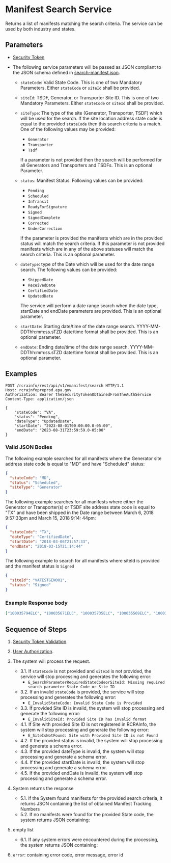 # Manifest Search Service

Returns a list of manifests matching the search criteria. The service can be used by both industry and states.

## Parameters

- [Security Token](../authentication.md#security-tokens)
- The following service parameters will be passed as JSON compliant to the JSON schema defined in
  [search-manifest.json](https://github.com/USEPA/e-manifest/blob/master/Services-Information/Schema/search-manifest.json).

  - `stateCode`: Valid State Code. This is one of two Mandatory Parameters. Either `stateCode` or `siteId` shall be
    provided.
  - `siteId`: TSDF, Generator, or Transporter Site ID. This is one of two Mandatory Parameters. Either `stateCode` or
    `siteId` shall be provided.
  - `siteType`: The type of the site (Generator, Transporter, TSDF) which will be used for the search. If the site
    location address state code is equal to the provided `stateCode` then this search criteria is a match. One of the
    following values may be provided:

    - `Generator`
    - `Transporter`
    - `Tsdf`

    If a parameter is not provided then the search will be performed for all Generators and Transporters and
    TSDFs. This is an optional Parameter.

  - `status`: Manifest Status. Following values can be provided:

    - `Pending`
    - `Scheduled`
    - `InTransit`
    - `ReadyForSignature`
    - `Signed`
    - `SignedComplete`
    - `Corrected`
    - `UnderCorrection`

    If the parameter is provided the manifests which are in the provided status will match the search criteria. If
    this parameter is not provided manifests which are in any of the above statuses will match the search
    criteria. This is an optional parameter.

  - `dateType`: type of the Date which will be used for the date range search. The following values can be provided:

    - `ShippedDate`
    - `ReceivedDate`
    - `CertifiedDate`
    - `UpdatedDate`

    The service will perform a date range search when the date type, startDate and endDate parameters are
    provided. This is an optional parameter.

  - `startDate`: Starting date/time of the date range search. YYYY-MM-DDThh:mm:ss.sTZD date/time format shall be
    provided. This is an optional parameter.
  - `endDate`: Ending date/time of the date range search. YYYY-MM-DDThh:mm:ss.sTZD date/time format shall be provided.
    This is an optional parameter.

## Examples

```http
POST /rcrainfo/rest/api/v1/emanifest/search HTTP/1.1
Host: rcrainfopreprod.epa.gov
Authorization: Bearer theSecurityTokenObtainedFromTheAuthService
Content-Type: application/json

{
    "stateCode": "VA",
    "status": "Pending",
    "dateType": "UpdatedDate",
    "startDate": "2023-08-01T00:00:00.0-05:00",
    "endDate": "2023-08-31T23:59:59.0-05:00"
}
```

### Valid JSON Bodies

The following example searched for all manifests where the Generator site address state code is equal to "MD" and have
"Scheduled" status:

```json
{
  "stateCode": "MD",
  "status": "Scheduled",
  "siteType": "Generator"
}
```

The following example searches for all manifests where either the Generator or Transporter(s) or TSDF site address state
code is equal to "TX" and have been shipped in the Date range between March 6, 2018 9:57:33pm and March 15, 2018 9:14:
44pm:

```json
{
  "stateCode": "TX",
  "dateType": "CertifiedDate",
  "startDate": "2018-03-06T21:57:33",
  "endDate": "2018-03-15T21:14:44"
}
```

The following example to search for all manifests where siteId is
provided and the manifest status is `Signed`

```json
{
  "siteId": "VATESTGEN001",
  "status": "Signed"
}
```

### Example Response body

```json
["100035794ELC", "100035671ELC", "100035735ELC", "100035569ELC", "100035664ELC"]
```

## Sequence of Steps

1. [Security Token Validation](../authentication.md#security-token-validation).
2. [User Authorization](../authentication.md#user-authorization).
3. The system will process the request.

   - 3.1. If `stateCode` is not provided and `siteId` is not provided, the service will stop processing and generates
     the
     following error:
     - `E_SearchParameterRequiredStateCodeorSiteId: Missing required search parameter State Code or Site ID`
   - 3.2. If an invalid `stateCode` is provided, the service will stop processing and generates the following error:
     - `E_InvalidStateCode: Invalid State Code is Provided`
   - 3.3. If provided Site ID is invalid, the system will stop processing and generate the following error:
     - `E_InvalidSiteId: Provided Site ID has invalid format`
   - 4.1. If Site with provided Site ID is not registered in RCRAInfo, the system will stop processing and generate the
     following error:
     - `E_SiteIsNotFound: Site with Provided Site ID is not Found`
   - 4.2. If the provided status is invalid, the system will stop processing and generate a schema error.
   - 4.3. If the provided dateType is invalid, the system will stop processing and generate a schema error.
   - 4.4. If the provided startDate is invalid, the system will stop processing and generate a schema error.
   - 4.5. If the provided endDate is invalid, the system will stop processing and generate a schema error.

4. System returns the response

   - 5.1. If the System found manifests for the provided search criteria, it returns JSON containing the list of
     obtained Manifest Tracking Numbers
   - 5.2. If no manifests were found for the provided State code, the system returns JSON containing:

5. empty list

   - 6.1. If any system errors were encountered during the processing, the system returns JSON containing:

6. `error`: containing error code, error message, error id
